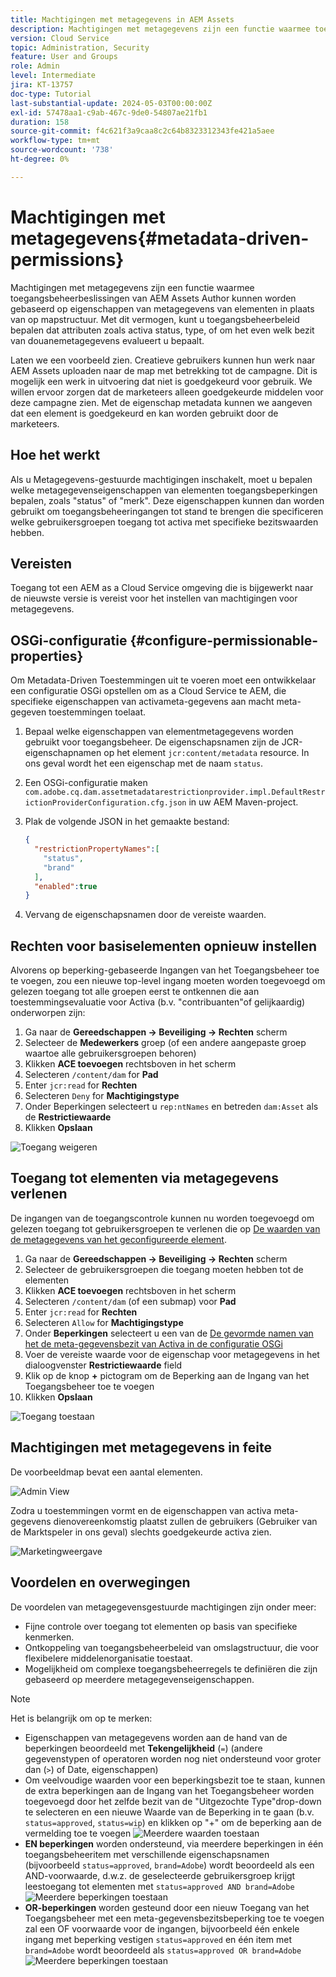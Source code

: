 ```yaml
---
title: Machtigingen met metagegevens in AEM Assets
description: Machtigingen met metagegevens zijn een functie waarmee toegang wordt beperkt op basis van de eigenschappen van metagegevens van elementen in plaats van de mapstructuur.
version: Cloud Service
topic: Administration, Security
feature: User and Groups
role: Admin
level: Intermediate
jira: KT-13757
doc-type: Tutorial
last-substantial-update: 2024-05-03T00:00:00Z
exl-id: 57478aa1-c9ab-467c-9de0-54807ae21fb1
duration: 158
source-git-commit: f4c621f3a9caa8c2c64b8323312343fe421a5aee
workflow-type: tm+mt
source-wordcount: '738'
ht-degree: 0%

---
```


# Machtigingen met metagegevens{#metadata-driven-permissions}

Machtigingen met metagegevens zijn een functie waarmee toegangsbeheerbeslissingen van AEM Assets Author kunnen worden gebaseerd op eigenschappen van metagegevens van elementen in plaats van op mapstructuur. Met dit vermogen, kunt u toegangsbeheerbeleid bepalen dat attributen zoals activa status, type, of om het even welk bezit van douanemetagegevens evalueert u bepaalt.

Laten we een voorbeeld zien. Creatieve gebruikers kunnen hun werk naar AEM Assets uploaden naar de map met betrekking tot de campagne. Dit is mogelijk een werk in uitvoering dat niet is goedgekeurd voor gebruik. We willen ervoor zorgen dat de marketeers alleen goedgekeurde middelen voor deze campagne zien. Met de eigenschap metadata kunnen we aangeven dat een element is goedgekeurd en kan worden gebruikt door de marketeers.

## Hoe het werkt

Als u Metagegevens-gestuurde machtigingen inschakelt, moet u bepalen welke metagegevenseigenschappen van elementen toegangsbeperkingen bepalen, zoals &quot;status&quot; of &quot;merk&quot;. Deze eigenschappen kunnen dan worden gebruikt om toegangsbeheeringangen tot stand te brengen die specificeren welke gebruikersgroepen toegang tot activa met specifieke bezitswaarden hebben.

## Vereisten

Toegang tot een AEM as a Cloud Service omgeving die is bijgewerkt naar de nieuwste versie is vereist voor het instellen van machtigingen voor metagegevens.

## OSGi-configuratie {#configure-permissionable-properties}

Om Metadata-Driven Toestemmingen uit te voeren moet een ontwikkelaar een configuratie OSGi opstellen om as a Cloud Service te AEM, die specifieke eigenschappen van activameta-gegevens aan macht meta-gegeven toestemmingen toelaat.

1. Bepaal welke eigenschappen van elementmetagegevens worden gebruikt voor toegangsbeheer. De eigenschapsnamen zijn de JCR-eigenschapnamen op het element `jcr:content/metadata` resource. In ons geval wordt het een eigenschap met de naam `status`.
1. Een OSGi-configuratie maken `com.adobe.cq.dam.assetmetadatarestrictionprovider.impl.DefaultRestrictionProviderConfiguration.cfg.json` in uw AEM Maven-project.
1. Plak de volgende JSON in het gemaakte bestand:

   ```json
   {
     "restrictionPropertyNames":[
       "status",
       "brand"
     ],
     "enabled":true
   }
   ```

1. Vervang de eigenschapsnamen door de vereiste waarden.

## Rechten voor basiselementen opnieuw instellen

Alvorens op beperking-gebaseerde Ingangen van het Toegangsbeheer toe te voegen, zou een nieuwe top-level ingang moeten worden toegevoegd om gelezen toegang tot alle groepen eerst te ontkennen die aan toestemmingsevaluatie voor Activa (b.v. &quot;contribuanten&quot;of gelijkaardig) onderworpen zijn:

1. Ga naar de __Gereedschappen → Beveiliging → Rechten__ scherm
1. Selecteer de __Medewerkers__ groep (of een andere aangepaste groep waartoe alle gebruikersgroepen behoren)
1. Klikken __ACE toevoegen__ rechtsboven in het scherm
1. Selecteren `/content/dam` for __Pad__
1. Enter `jcr:read` for __Rechten__
1. Selecteren `Deny` for __Machtigingstype__
1. Onder Beperkingen selecteert u `rep:ntNames` en betreden `dam:Asset` als de __Restrictiewaarde__
1. Klikken __Opslaan__

![Toegang weigeren](./assets/metadata-driven-permissions/deny-access.png)

## Toegang tot elementen via metagegevens verlenen

De ingangen van de toegangscontrole kunnen nu worden toegevoegd om gelezen toegang tot gebruikersgroepen te verlenen die op [De waarden van de metagegevens van het geconfigureerde element](#configure-permissionable-properties).

1. Ga naar de __Gereedschappen → Beveiliging → Rechten__ scherm
1. Selecteer de gebruikersgroepen die toegang moeten hebben tot de elementen
1. Klikken __ACE toevoegen__ rechtsboven in het scherm
1. Selecteren `/content/dam` (of een submap) voor __Pad__
1. Enter `jcr:read` for __Rechten__
1. Selecteren `Allow` for __Machtigingstype__
1. Onder __Beperkingen__ selecteert u een van de [De gevormde namen van het de meta-gegevensbezit van Activa in de configuratie OSGi](#configure-permissionable-properties)
1. Voer de vereiste waarde voor de eigenschap voor metagegevens in het dialoogvenster __Restrictiewaarde__ field
1. Klik op de knop __+__ pictogram om de Beperking aan de Ingang van het Toegangsbeheer toe te voegen
1. Klikken __Opslaan__

![Toegang toestaan](./assets/metadata-driven-permissions/allow-access.png)

## Machtigingen met metagegevens in feite

De voorbeeldmap bevat een aantal elementen.

![Admin View](./assets/metadata-driven-permissions/admin-view.png)

Zodra u toestemmingen vormt en de eigenschappen van activa meta-gegevens dienovereenkomstig plaatst zullen de gebruikers (Gebruiker van de Marktspeler in ons geval) slechts goedgekeurde activa zien.

![Marketingweergave](./assets/metadata-driven-permissions/marketeer-view.png)

## Voordelen en overwegingen

De voordelen van metagegevensgestuurde machtigingen zijn onder meer:

- Fijne controle over toegang tot elementen op basis van specifieke kenmerken.
- Ontkoppeling van toegangsbeheerbeleid van omslagstructuur, die voor flexibelere middelenorganisatie toestaat.
- Mogelijkheid om complexe toegangsbeheerregels te definiëren die zijn gebaseerd op meerdere metagegevenseigenschappen.

>[!NOTE]
>
> Het is belangrijk om op te merken:
> 
> - Eigenschappen van metagegevens worden aan de hand van de beperkingen beoordeeld met __Tekengelijkheid__ (`=`) (andere gegevenstypen of operatoren worden nog niet ondersteund voor groter dan (`>`) of Date, eigenschappen)
> - Om veelvoudige waarden voor een beperkingsbezit toe te staan, kunnen de extra beperkingen aan de Ingang van het Toegangsbeheer worden toegevoegd door het zelfde bezit van de &quot;Uitgezochte Type&quot;drop-down te selecteren en een nieuwe Waarde van de Beperking in te gaan (b.v. `status=approved`, `status=wip`) en klikken op &quot;+&quot; om de beperking aan de vermelding toe te voegen
> ![Meerdere waarden toestaan](./assets/metadata-driven-permissions/allow-multiple-values.png)
> - __EN beperkingen__ worden ondersteund, via meerdere beperkingen in één toegangsbeheeritem met verschillende eigenschapsnamen (bijvoorbeeld `status=approved`, `brand=Adobe`) wordt beoordeeld als een AND-voorwaarde, d.w.z. de geselecteerde gebruikersgroep krijgt leestoegang tot elementen met `status=approved AND brand=Adobe`
> ![Meerdere beperkingen toestaan](./assets/metadata-driven-permissions/allow-multiple-restrictions.png)
> - __OR-beperkingen__ worden gesteund door een nieuw Toegang van het Toegangsbeheer met een meta-gegevensbezitsbeperking toe te voegen zal een OF voorwaarde voor de ingangen, bijvoorbeeld één enkele ingang met beperking vestigen `status=approved` en één item met `brand=Adobe` wordt beoordeeld als `status=approved OR brand=Adobe`
> ![Meerdere beperkingen toestaan](./assets/metadata-driven-permissions/allow-multiple-aces.png)
